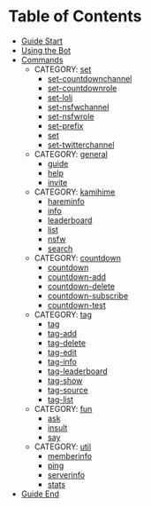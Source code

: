 # Table of Contents

- [Guide Start](guide-start.md)
- [Using the Bot](using-the-bot.md)
- [Commands](commands.md)
  - CATEGORY: [set](commands/set/README.md)
    - [set-countdownchannel](commands/set/set-countdownchannel.md)
    - [set-countdownrole](commands/set/set-countdownrole.md)
    - [set-loli](commands/set/set-loli.md)
    - [set-nsfwchannel](commands/set/set-nsfwchannel.md)
    - [set-nsfwrole](commands/set/set-nsfwrole.md)
    - [set-prefix](commands/set/set-prefix.md)
    - [set](commands/set/set.md)
    - [set-twitterchannel](commands/set/set-twitterchannel.md)
  - CATEGORY: [general](commands/general/README.md)
    - [guide](commands/general/guide.md)
    - [help](commands/general/help.md)
    - [invite](commands/general/invite.md)
  - CATEGORY: [kamihime](commands/kamihime/README.md)
    - [hareminfo](commands/kamihime/hareminfo.md)
    - [info](commands/kamihime/info.md)
    - [leaderboard](commands/kamihime/leaderboard.md)
    - [list](commands/kamihime/list.md)
    - [nsfw](commands/kamihime/nsfw.md)
    - [search](commands/kamihime/search.md)
  - CATEGORY: [countdown](commands/countdown/README.md)
    - [countdown](commands/countdown/countdown.md)
    - [countdown-add](commands/countdown/countdown-add.md)
    - [countdown-delete](commands/countdown/countdown-delete.md)
    - [countdown-subscribe](commands/countdown/countdown-subscribe.md)
    - [countdown-test](commands/countdown/countdown-test.md)
  - CATEGORY: [tag](commands/tag/README.md)
    - [tag](commands/tag/tag.md)
    - [tag-add](commands/tag/tag-add.md)
    - [tag-delete](commands/tag/tag-delete.md)
    - [tag-edit](commands/tag/tag-edit.md)
    - [tag-info](commands/tag/tag-info.md)
    - [tag-leaderboard](commands/tag/tag-leaderboard.md)
    - [tag-show](commands/tag/tag-show.md)
    - [tag-source](commands/tag/tag-source.md)
    - [tag-list](commands/tag/tag-list.md)
  - CATEGORY: [fun](commands/fun/README.md)
    - [ask](commands/fun/ask.md)
    - [insult](commands/fun/insult.md)
    - [say](commands/fun/say.md)
  - CATEGORY: [util](commands/util/README.md)
    - [memberinfo](commands/util/memberinfo.md)
    - [ping](commands/util/ping.md)
    - [serverinfo](commands/util/serverinfo.md)
    - [stats](commands/util/stats.md)
- [Guide End](guide-end.md)
